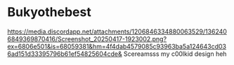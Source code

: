 # Bukyothebest
https://media.discordapp.net/attachments/1206846334880063529/1362406849369870416/Screenshot_20250417-1923002.png?ex=6806e501&is=68059381&hm=4f4dab4579085c93963ba5a124643cd036ad151d33395796b61ef54825604cde&
Scereamsss
my c00lkid design heh
